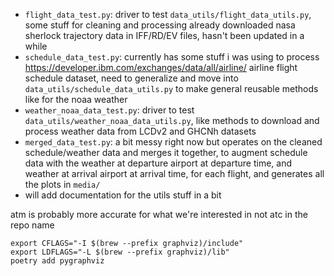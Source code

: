 - `flight_data_test.py`: driver to test `data_utils/flight_data_utils.py`, some stuff for cleaning and processing already downloaded nasa sherlock trajectory data in IFF/RD/EV files, hasn't been updated in a while
- `schedule_data_test.py`: currently has some stuff i was using to process https://developer.ibm.com/exchanges/data/all/airline/ airline flight schedule dataset, need to generalize and move into `data_utils/schedule_data_utils.py` to make general reusable methods like for the noaa weather
- `weather_noaa_data_test.py`: driver to test `data_utils/weather_noaa_data_utils.py`, like methods to download and process weather data from LCDv2 and GHCNh datasets
- `merged_data_test.py`: a bit messy right now but operates on the cleaned schedule/weather data and merges it together, to augment schedule data with the weather at departure airport at departure time, and weather at arrival airport at arrival time, for each flight, and generates all the plots in `media/`
- will add documentation for the utils stuff in a bit


atm is probably more accurate for what we're interested in not atc in the repo name 

```
export CFLAGS="-I $(brew --prefix graphviz)/include"
export LDFLAGS="-L $(brew --prefix graphviz)/lib"
poetry add pygraphviz
```
